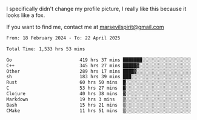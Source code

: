 I specifically didn't change my profile picture, I really like this because it looks like a fox.

If you want to find me, contact me at marsevilspirit@gmail.com

<!--START_SECTION:waka-->

```txt
From: 18 February 2024 - To: 22 April 2025

Total Time: 1,533 hrs 53 mins

Go                         419 hrs 37 mins ███████░░░░░░░░░░░░░░░░░░   27.36 %
C++                        345 hrs 27 mins █████▓░░░░░░░░░░░░░░░░░░░   22.52 %
Other                      289 hrs 17 mins ████▓░░░░░░░░░░░░░░░░░░░░   18.86 %
sh                         183 hrs 39 mins ███░░░░░░░░░░░░░░░░░░░░░░   11.97 %
Rust                       60 hrs 50 mins  █░░░░░░░░░░░░░░░░░░░░░░░░   03.97 %
C                          53 hrs 27 mins  █░░░░░░░░░░░░░░░░░░░░░░░░   03.49 %
Clojure                    40 hrs 38 mins  ▓░░░░░░░░░░░░░░░░░░░░░░░░   02.65 %
Markdown                   19 hrs 3 mins   ▒░░░░░░░░░░░░░░░░░░░░░░░░   01.24 %
Bash                       15 hrs 21 mins  ▒░░░░░░░░░░░░░░░░░░░░░░░░   01.00 %
CMake                      11 hrs 51 mins  ▒░░░░░░░░░░░░░░░░░░░░░░░░   00.77 %
```

<!--END_SECTION:waka-->
